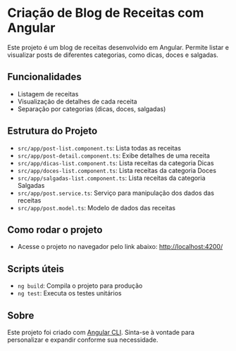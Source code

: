 # Criação de Blog de Receitas com Angular

Este projeto é um blog de receitas desenvolvido em Angular. Permite listar e visualizar posts de diferentes categorias, como dicas, doces e salgadas.

## Funcionalidades
- Listagem de receitas
- Visualização de detalhes de cada receita
- Separação por categorias (dicas, doces, salgadas)

## Estrutura do Projeto
- `src/app/post-list.component.ts`: Lista todas as receitas
- `src/app/post-detail.component.ts`: Exibe detalhes de uma receita
- `src/app/dicas-list.component.ts`: Lista receitas da categoria Dicas
- `src/app/doces-list.component.ts`: Lista receitas da categoria Doces
- `src/app/salgadas-list.component.ts`: Lista receitas da categoria Salgadas
- `src/app/post.service.ts`: Serviço para manipulação dos dados das receitas
- `src/app/post.model.ts`: Modelo de dados das receitas

## Como rodar o projeto

- Acesse o projeto no navegador pelo link abaixo:
[http://localhost:4200/](http://localhost:4200/)

## Scripts úteis
- `ng build`: Compila o projeto para produção
- `ng test`: Executa os testes unitários

## Sobre
Este projeto foi criado com [Angular CLI](https://github.com/angular/angular-cli). Sinta-se à vontade para personalizar e expandir conforme sua necessidade.
